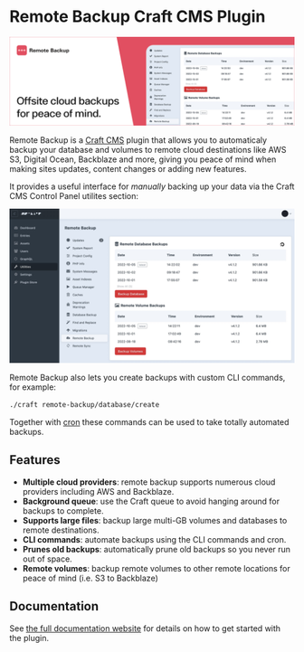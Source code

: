 # Remote Backup Craft CMS Plugin

![Header image for plugin](/resources/img/remote-backup-plugin-header.png)

Remote Backup is a [Craft CMS](https://craftcms.com/) plugin that allows you to automaticaly backup your database and volumes to remote cloud destinations like AWS S3, Digital Ocean, Backblaze and more, giving you peace of mind when making sites updates, content changes or adding new features.

It provides a useful interface for *manually* backing up your data via the Craft CMS Control Panel utilites section:

![Craft Remote Backup Overview](resources/img/utilities-screenshot.jpg)

Remote Backup also lets you create backups with custom CLI commands, for example:

```bash
./craft remote-backup/database/create
```

Together with [cron](https://en.wikipedia.org/wiki/Cron) these commands can be used to take totally automated backups.

## Features

- **Multiple cloud providers**: remote backup supports numerous cloud providers including AWS and Backblaze.
- **Background queue**: use the Craft queue to avoid hanging around for backups to complete.
- **Supports large files**: backup large multi-GB volumes and databases to remote destinations.
- **CLI commands**: automate backups using the CLI commands and cron.
- **Prunes old backups**: automatically prune old backups so you never run out of space.
- **Remote volumes**: backup remote volumes to other remote locations for peace of mind (i.e. S3 to Backblaze)

## Documentation

See [the full documentation website](https://craft-plugins.timmyomahony.com/remote-backup) for details on how to get started with the plugin.
